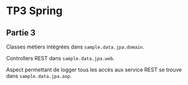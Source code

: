 # TP3 Spring

## Partie 3
Classes métiers intégrées dans `sample.data.jpa.domain`.

Controllers REST dans `sample.data.jpa.web`.

Aspect permettant de logger tous les accès aux service REST se trouve dans `sample.data.jpa.aop`.